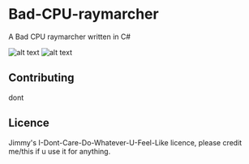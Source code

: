 # Bad-CPU-raymarcher
A Bad CPU raymarcher written in C#

![alt text](https://github.com/khhs/Bad-CPU-raymarcher/blob/master/Raytracer/images/single.png?raw=true)
![alt text](https://github.com/khhs/Bad-CPU-raymarcher/blob/master/Raytracer/images/multi-debug.png?raw=true)

## Contributing
dont

## Licence
Jimmy's I-Dont-Care-Do-Whatever-U-Feel-Like licence, please credit me/this if u use it for anything.
